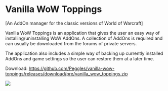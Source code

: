 # Vanilla WoW Toppings
[An AddOn manager for the classic versions of World of Warcraft]

Vanilla WoW Toppings is an application that gives the user an easy way of installing/uninstalling WoW AddOns. A collection of AddOns is required and can usually be downloaded from the forums of private servers.

The application also includes a simple way of backing up currently installed AddOns and game settings so the user can restore them at a later time.

Download: https://github.com/Peggles/vanilla-wow-toppings/releases/download/pre/vanilla_wow_toppings.zip

<img src="http://www.deprivedgames.com/images/vanilla_wow_toppings.png">

